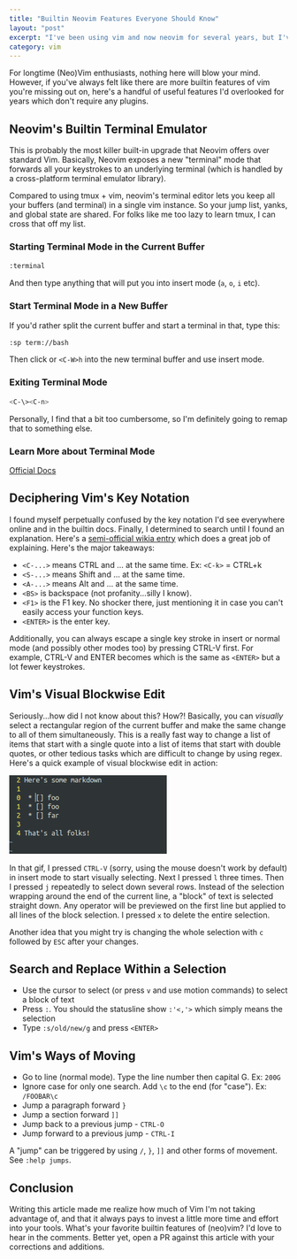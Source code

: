 ```yaml
---
title: "Builtin Neovim Features Everyone Should Know"
layout: "post"
excerpt: "I've been using vim and now neovim for several years, but I've never felt like I was taking full advantage of even the basic feature set. Here's my attempt to learn and record some really useful features of (neo)vim that I should have picked up ages ago."
category: vim
---
```


For longtime (Neo)Vim enthusiasts, nothing here will blow your mind. However, if you've always felt like there are more builtin features of vim you're missing out on, here's a handful of useful features I'd overlooked for years which don't require any plugins.

## Neovim's Builtin Terminal Emulator

This is probably the most killer built-in upgrade that Neovim offers over standard Vim. Basically, Neovim exposes a new "terminal" mode that forwards all your keystrokes to an underlying terminal (which is handled by a cross-platform terminal emulator library).

Compared to using tmux + vim, neovim's terminal editor lets you keep all your buffers (and terminal) in a single vim instance. So your jump list, yanks, and global state are shared. For folks like me too lazy to learn tmux, I can cross that off my list.

### Starting Terminal Mode in the Current Buffer

```sh
:terminal
```

And then type anything that will put you into insert mode (`a`, `o`, `i` etc).

### Start Terminal Mode in a New Buffer

If you'd rather split the current buffer and start a terminal in that, type this:

```sh
:sp term://bash
```

Then click or `<C-W>h` into the new terminal buffer and use insert mode.

### Exiting Terminal Mode

```sh
<C-\><C-n>
```

Personally, I find that a bit too cumbersome, so I'm definitely going to remap that to something else.

### Learn More about Terminal Mode

[Official Docs](https://neovim.io/doc/user/nvim_terminal_emulator.html)

## Deciphering Vim's Key Notation

I found myself perpetually confused by the key notation I'd see everywhere online and in the builtin docs. Finally, I determined to search until I found an explanation. Here's a [semi-official wikia entry](http://vim.wikia.com/wiki/Mapping_keys_in_Vim_-_Tutorial_(Part_2)#Key_notation) which does a great job of explaining. Here's the major takeaways:

 * `<C-...>` means CTRL and ... at the same time. Ex: `<C-k>` = CTRL+k
 * `<S-...>` means Shift and ... at the same time.
 * `<A-...>` means Alt and ... at the same time.
 * `<BS>` is backspace (not profanity...silly I know).
 * `<F1>` is the F1 key. No shocker there, just mentioning it in case you can't easily access your function keys.
 * `<ENTER>` is the enter key.

Additionally, you can always escape a single key stroke in insert or normal mode (and possibly other modes too) by pressing CTRL-V first. For example, CTRL-V and ENTER becomes 
 which is the same as `<ENTER>` but a lot fewer keystrokes.

## Vim's Visual Blockwise Edit

Seriously...how did I not know about this? How?! Basically, you can _visually_ select a rectangular region of the current buffer and make the same change to all of them simultaneously. This is a really fast way to change a list of items that start with a single quote into a list of items that start with double quotes, or other tedious tasks which are difficult to change by using regex. Here's a quick example of visual blockwise edit in action:

![Visual blockwise edit in vim](/img/2016/vim-blockwise-edit.gif)

In that gif, I pressed `CTRL-V` (sorry, using the mouse doesn't work by default) in insert mode to start visually selecting. Next I pressed `l` three times. Then I pressed `j` repeatedly to select down several rows. Instead of the selection wrapping around the end of the current line, a "block" of text is selected straight down. Any operator will be previewed on the first line but applied to all lines of the block selection. I pressed `x` to delete the entire selection.

Another idea that you might try is changing the whole selection with `c` followed by `ESC` after your changes.

## Search and Replace Within a Selection

 * Use the cursor to select (or press `v` and use motion commands) to select a block of text
 * Press `:`. You should the statusline show `:'<,'>` which simply means the selection
 * Type `:s/old/new/g` and press `<ENTER>`

## Vim's Ways of Moving

 * Go to line (normal mode). Type the line number then capital G. Ex: `200G`
 * Ignore case for only one search. Add `\c` to the end (for "case"). Ex: `/FOOBAR\c`
 * Jump a paragraph forward `}`
 * Jump a section forward `]]`
 * Jump back to a previous jump - `CTRL-O`
 * Jump forward to a previous jump - `CTRL-I`

A "jump" can be triggered by using `/`, `}`, `]]` and other forms of movement. See `:help jumps`.

## Conclusion

Writing this article made me realize how much of Vim I'm not taking advantage of, and that it always pays to invest a little more time and effort into your tools. What's your favorite builtin features of (neo)vim? I'd love to hear in the comments. Better yet, open a PR against this article with your corrections and additions.
